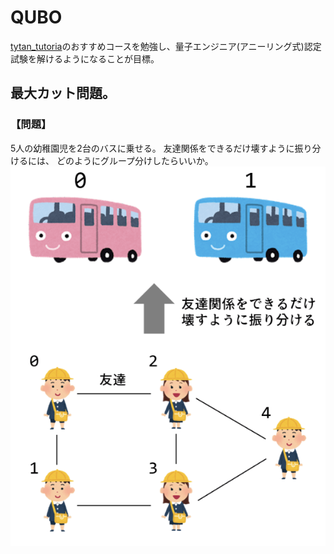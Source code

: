 # QUBO

[tytan_tutoria](https://github.com/tytansdk/tytan_tutorial?tab=readme-ov-file)のおすすめコースを勉強し、量子エンジニア(アニーリング式)認定試験を解けるようになることが目標。

## 最大カット問題。

### 【問題】

5人の幼稚園児を2台のバスに乗せる。
友達関係をできるだけ壊すように振り分けるには、
どのようにグループ分けしたらいいか。
![MaxCut1](./pic/MaxCut1.png)
